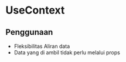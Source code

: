 # UseContext

## Penggunaan
- Fleksibilitas Aliran data
- Data yang di ambil tidak perlu melalui props

